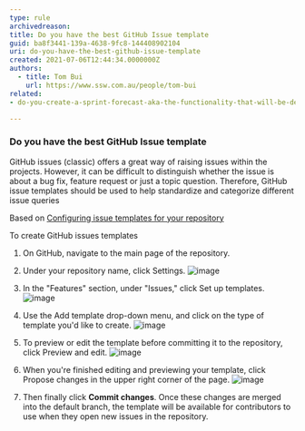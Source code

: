 ```yaml
---
type: rule
archivedreason:
title: Do you have the best GitHub Issue template
guid: ba8f3441-139a-4638-9fc8-144408902104
uri: do-you-have-the-best-github-issue-template
created: 2021-07-06T12:44:34.0000000Z
authors:
  - title: Tom Bui
    url: https://www.ssw.com.au/people/tom-bui
related:
- do-you-create-a-sprint-forecast-aka-the-functionality-that-will-be-developed-during-the-sprint

---
```

### Do you have the best GitHub Issue template

GitHub issues (classic) offers a great way of raising issues within the projects. However, it can be difficult to distinguish whether the issue is about a bug fix, feature request or just a topic question.
Therefore, GitHub issue templates should be used to help standardize and categorize different issue queries

<!--endintro-->

Based on [Configuring issue templates for your repository](https://docs.github.com/en/communities/using-templates-to-encourage-useful-issues-and-pull-requests/configuring-issue-templates-for-your-repository)

To create GitHub issues templates

1. On GitHub, navigate to the main page of the repository.

2. Under your repository name, click  Settings.
![image](https://user-images.githubusercontent.com/67776356/124533835-68b24780-de56-11eb-87f0-120cb9b0a1e6.png)

3. In the "Features" section, under "Issues," click Set up templates.
![image](https://user-images.githubusercontent.com/67776356/124533875-7c5dae00-de56-11eb-8793-63f9891f720a.png)

4. Use the Add template drop-down menu, and click on the type of template you'd like to create.
![image](https://user-images.githubusercontent.com/67776356/124533901-8aabca00-de56-11eb-97cc-f9e3acfedf8e.png)

5. To preview or edit the template before committing it to the repository, click Preview and edit.
![image](https://user-images.githubusercontent.com/67776356/124533948-9e573080-de56-11eb-9a53-08d300c6eb2f.png)

6. When you're finished editing and previewing your template, click Propose changes in the upper right corner of the page.
![image](https://user-images.githubusercontent.com/67776356/124534015-c21a7680-de56-11eb-8460-44ead4c297b8.png)

7. Then finally click **Commit changes**. 
Once these changes are merged into the default branch, the template will be available for contributors to use when they open new issues in the repository.
